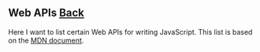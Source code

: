 ## Web APIs [Back](./../JavaScript.md)

Here I want to list certain Web APIs for writing JavaScript. This list is based on the [MDN document](https://developer.mozilla.org/en-US/docs/Web/API).

